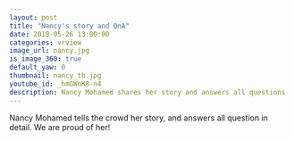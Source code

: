 ```yaml
---
layout: post
title: "Nancy's story and QnA"
date: 2018-05-26 13:00:00
categories: vrview
image_url: nancy.jpg
is_image_360: true
default_yaw: 0
thumbnail: nancy_th.jpg
youtube_id: _hmGWnK8-n4
description: Nancy Mohamed shares her story and answers all questions
---
```

Nancy Mohamed tells the crowd her story, and answers all question in detail. We are proud of her!
